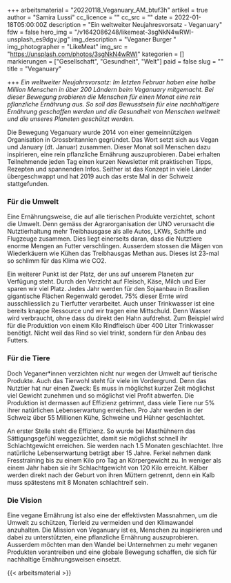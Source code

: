 +++
arbeitsmaterial = "20220118_Veganuary_AM_btuf3h"
artikel = true
author = "Samira Lussi"
cc_licence = ""
cc_src = ""
date = 2022-01-18T05:00:00Z
description = "Ein weltweiter Neujahresvorsatz - Veganuary"
fdw = false
hero_img = "/v1642086248/likemeat-3sgNkN4wRWI-unsplash_es9dgv.jpg"
img_description = "Veganer Burger "
img_photographer = "LikeMeat"
img_src = "https://unsplash.com/photos/3sgNkN4wRWI"
kategorien = []
markierungen = ["Gesellschaft", "Gesundheit", "Welt"]
paid = false
slug = ""
title = "Veganuary"

+++
_Ein weltweiter Neujahrsvorsatz: Im letzten Februar haben eine halbe Million Menschen in über 200 Ländern beim Veganuary mitgemacht. Bei dieser Bewegung probieren die Menschen für einen Monat eine rein pflanzliche Ernährung aus. So soll das Bewusstsein für eine nachhaltigere Ernährung geschaffen werden und die Gesundheit von Menschen weltweit und die unseres Planeten geschützt werden._

Die Bewegung Veganuary wurde 2014 von einer gemeinnützigen Organisation in Grossbritannien gegründet. Das Wort setzt sich aus Vegan und January (dt. Januar) zusammen. Dieser Monat soll Menschen dazu inspirieren, eine rein pflanzliche Ernährung auszuprobieren. Dabei erhalten Teilnehmende jeden Tag einen kurzen Newsletter mit praktischen Tipps, Rezepten und spannenden Infos. Seither ist das Konzept in viele Länder übergeschwappt und hat 2019 auch das erste Mal in der Schweiz stattgefunden.

### Für die Umwelt

Eine Ernährungsweise, die auf alle tierischen Produkte verzichtet, schont die Umwelt. Denn gemäss der Agrarorganisation der UNO verursacht die Nutztierhaltung mehr Treibhausgase als alle Autos, LKWs, Schiffe und Flugzeuge zusammen. Dies liegt einerseits daran, dass die Nutztiere enorme Mengen an Futter verschlingen. Ausserdem stossen die Mägen von Wiederkäuern wie Kühen das Treibhausgas Methan aus. Dieses ist 23-mal so schlimm für das Klima wie CO2.

Ein weiterer Punkt ist der Platz, der uns auf unserem Planeten zur Verfügung steht. Durch den Verzicht auf Fleisch, Käse, Milch und Eier sparen wir viel Platz. Jedes Jahr werden für den Sojaanbau in Brasilien gigantische Flächen Regenwald gerodet. 75% dieser Ernte wird ausschliesslich zu Tierfutter verarbeitet. Auch unser Trinkwasser ist eine bereits knappe Ressource und wir tragen eine Mittschuld. Denn Wasser wird verbraucht, ohne dass du direkt den Hahn aufdrehst. Zum Beispiel wird für die Produktion von einem Kilo Rindfleisch über 400 Liter Trinkwasser benötigt. Nicht weil das Rind so viel trinkt, sondern für den Anbau des Futters.

### Für die Tiere

Doch Veganer*innen verzichten nicht nur wegen der Umwelt auf tierische Produkte. Auch das Tierwohl steht für viele im Vordergrund. Denn das Nutztier hat nur einen Zweck: Es muss in möglichst kurzer Zeit möglichst viel Gewicht zunehmen und so möglichst viel Profit abwerfen. Die Produktion ist dermassen auf Effizienz getrimmt, dass viele Tiere nur 5% ihrer natürlichen Lebenserwartung erreichen. Pro Jahr werden in der Schweiz über 55 Millionen Kühe, Schweine und Hühner geschlachtet.

An erster Stelle steht die Effizienz. So wurde bei Masthühnern das Sättigungsgefühl weggezüchtet, damit sie möglichst schnell ihr Schlachtgewicht erreichen. Sie werden nach 1.5 Monaten geschlachtet. Ihre natürliche Lebenserwartung beträgt aber 15 Jahre. Ferkel nehmen dank Fresstraining bis zu einem Kilo pro Tag an Körpergewicht zu. In weniger als einem Jahr haben sie ihr Schlachtgewicht von 120 Kilo erreicht. Kälber werden direkt nach der Geburt von ihren Müttern getrennt, denn ein Kalb muss spätestens mit 8 Monaten schlachtreif sein.

### Die Vision

Eine vegane Ernährung ist also eine der effektivsten Massnahmen, um die Umwelt zu schützen, Tierleid zu vermeiden und den Klimawandel anzuhalten. Die Mission von Veganuary ist es, Menschen zu inspirieren und dabei zu unterstützten, eine pflanzliche Ernährung auszuprobieren. Ausserdem möchten man den Wandel bei Unternehmen zu mehr veganen Produkten vorantreiben und eine globale Bewegung schaffen, die sich für nachhaltige Ernährungsweisen einsetzt.




{{< arbeitsmaterial >}}

